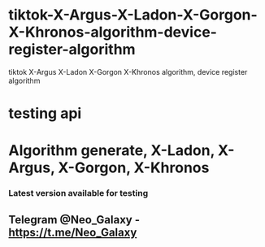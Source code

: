 # tiktok-X-Argus-X-Ladon-X-Gorgon-X-Khronos-algorithm-device-register-algorithm
tiktok X-Argus X-Ladon X-Gorgon X-Khronos algorithm, device register algorithm

# testing api

# Algorithm generate, X-Ladon, X-Argus, X-Gorgon, X-Khronos

### Latest version available for testing

## Telegram @Neo_Galaxy - https://t.me/Neo_Galaxy
